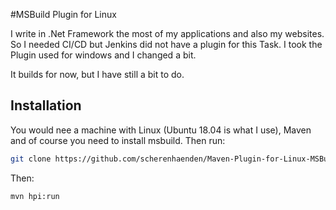 ﻿#MSBuild Plugin for Linux 
<br>

I write in .Net Framework the most of my applications and also my websites. So I needed CI/CD  but Jenkins did not have a plugin for this Task. I took the Plugin used for windows and I changed a bit. 

It builds for now, but I have still a bit to do.



## Installation

You would nee a machine with Linux (Ubuntu 18.04 is what I use), Maven and of course 
you need to install msbuild.
Then run:

```sh
git clone https://github.com/scherenhaenden/Maven-Plugin-for-Linux-MSBuild
```
Then:

```sh
mvn hpi:run
```

